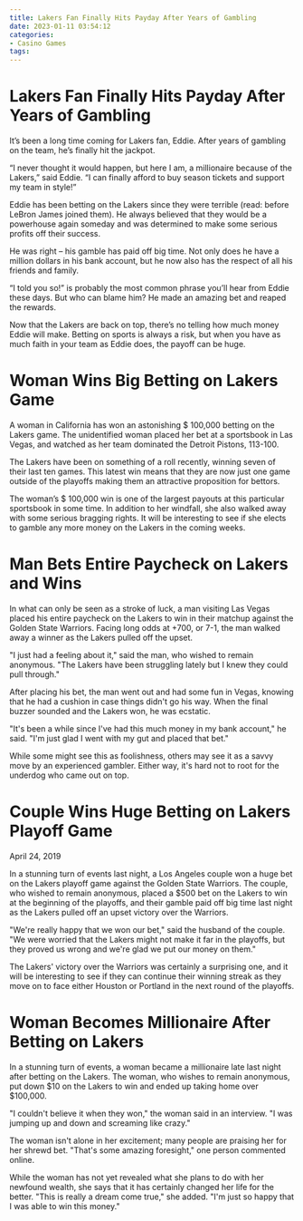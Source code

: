 ```yaml
---
title: Lakers Fan Finally Hits Payday After Years of Gambling
date: 2023-01-11 03:54:12
categories:
- Casino Games
tags:
---
```



#  Lakers Fan Finally Hits Payday After Years of Gambling

It’s been a long time coming for Lakers fan, Eddie. After years of gambling on the team, he’s finally hit the jackpot.

“I never thought it would happen, but here I am, a millionaire because of the Lakers,” said Eddie. “I can finally afford to buy season tickets and support my team in style!”

Eddie has been betting on the Lakers since they were terrible (read: before LeBron James joined them). He always believed that they would be a powerhouse again someday and was determined to make some serious profits off their success.

He was right – his gamble has paid off big time. Not only does he have a million dollars in his bank account, but he now also has the respect of all his friends and family.

“I told you so!” is probably the most common phrase you’ll hear from Eddie these days. But who can blame him? He made an amazing bet and reaped the rewards.

Now that the Lakers are back on top, there’s no telling how much money Eddie will make. Betting on sports is always a risk, but when you have as much faith in your team as Eddie does, the payoff can be huge.

#  Woman Wins Big Betting on Lakers Game

A woman in California has won an astonishing $ 100,000 betting on the Lakers game. The unidentified woman placed her bet at a sportsbook in Las Vegas, and watched as her team dominated the Detroit Pistons, 113-100.

The Lakers have been on something of a roll recently, winning seven of their last ten games. This latest win means that they are now just one game outside of the playoffs making them an attractive proposition for bettors.

The woman’s $ 100,000 win is one of the largest payouts at this particular sportsbook in some time. In addition to her windfall, she also walked away with some serious bragging rights. It will be interesting to see if she elects to gamble any more money on the Lakers in the coming weeks.

#

#  Man Bets Entire Paycheck on Lakers and Wins

In what can only be seen as a stroke of luck, a man visiting Las Vegas placed his entire paycheck on the Lakers to win in their matchup against the Golden State Warriors. Facing long odds at +700, or 7-1, the man walked away a winner as the Lakers pulled off the upset.

"I just had a feeling about it," said the man, who wished to remain anonymous. "The Lakers have been struggling lately but I knew they could pull through."

After placing his bet, the man went out and had some fun in Vegas, knowing that he had a cushion in case things didn't go his way. When the final buzzer sounded and the Lakers won, he was ecstatic.

"It's been a while since I've had this much money in my bank account," he said. "I'm just glad I went with my gut and placed that bet."

While some might see this as foolishness, others may see it as a savvy move by an experienced gambler. Either way, it's hard not to root for the underdog who came out on top.

#  Couple Wins Huge Betting on Lakers Playoff Game

April 24, 2019

In a stunning turn of events last night, a Los Angeles couple won a huge bet on the Lakers playoff game against the Golden State Warriors. The couple, who wished to remain anonymous, placed a $500 bet on the Lakers to win at the beginning of the playoffs, and their gamble paid off big time last night as the Lakers pulled off an upset victory over the Warriors.

"We're really happy that we won our bet," said the husband of the couple. "We were worried that the Lakers might not make it far in the playoffs, but they proved us wrong and we're glad we put our money on them."

The Lakers' victory over the Warriors was certainly a surprising one, and it will be interesting to see if they can continue their winning streak as they move on to face either Houston or Portland in the next round of the playoffs.

#  Woman Becomes Millionaire After Betting on Lakers

In a stunning turn of events, a woman became a millionaire late last night after betting on the Lakers. The woman, who wishes to remain anonymous, put down $10 on the Lakers to win and ended up taking home over $100,000.

"I couldn't believe it when they won," the woman said in an interview. "I was jumping up and down and screaming like crazy."

The woman isn't alone in her excitement; many people are praising her for her shrewd bet. "That's some amazing foresight," one person commented online.

While the woman has not yet revealed what she plans to do with her newfound wealth, she says that it has certainly changed her life for the better. "This is really a dream come true," she added. "I'm just so happy that I was able to win this money."